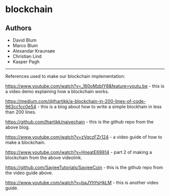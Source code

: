 
# blockchain

## Authors
- David Blum
- Marco Blum
- Alexandar Kraunsøe
- Christian Lind
- Kasper Pagh

---

References used to make our blockchain implementation:

https://www.youtube.com/watch?v=_160oMzblY8&feature=youtu.be - this is a video demo explaining how a blockchain works.

https://medium.com/@lhartikk/a-blockchain-in-200-lines-of-code-963cc1cc0e54 - this is a blog about how to write a simple blockhain in less than 200 lines.

https://github.com/lhartikk/naivechain - this is the github repo from the above blog.

https://www.youtube.com/watch?v=zVqczFZr124 - a video guide of how to make a blockchain.

https://www.youtube.com/watch?v=HneatE69814 - part 2 of making a blockchain from the above videolink.

https://github.com/SavjeeTutorials/SavjeeCoin - this is the github repo from the video guide above.

https://www.youtube.com/watch?v=baJYhYsHkLM - this is another video guide.




